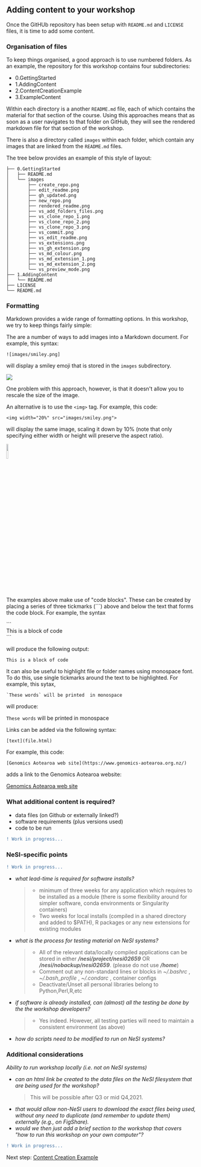 ## Adding content to your workshop

Once the GitHUb repository has been setup with `README.md` and `LICENSE` files, it is time to add some content.

### Organisation of files

To keep things organised, a good approach is to use numbered folders.  As an example, the repository for this workshop contains four subdirectories:

 - 0.GettingStarted
 - 1.AddingContent
 - 2.ContentCreationExample
 - 3.ExampleContent

Within each directory is a another `README.md` file, each of which contains the material for that section of the course. Using this approaches means that as soon as a user navigates to that folder on GitHub, they will see the rendered markdown file for that section of the workshop.

There is also a directory called `images` within each folder, which contain any images that are linked from the `README.md` files.

The tree below provides an example of this style of layout:

```
├── 0.GettingStarted
│   ├── README.md
│   └── images
│       ├── create_repo.png
│       ├── edit_readme.png
│       ├── gh_updated.png
│       ├── new_repo.png
│       ├── rendered_readme.png
│       ├── vs_add_folders_files.png
│       ├── vs_clone_repo_1.png
│       ├── vs_clone_repo_2.png
│       ├── vs_clone_repo_3.png
│       ├── vs_commit.png
│       ├── vs_edit_readme.png
│       ├── vs_extensions.png
│       ├── vs_gh_extension.png
│       ├── vs_md_colour.png
│       ├── vs_md_extension_1.png
│       ├── vs_md_extension_2.png
│       └── vs_preview_mode.png
├── 1.AddingContent
│   └── README.md
├── LICENSE
└── README.md
```

### Formatting

Markdown provides a wide range of formatting options. In this workshop, we try to keep things fairly simple:

The are a number of ways to add images into a Markdown document.  For example, this syntax:

```
![images/smiley.png]
```

will display a smiley emoji that is stored in the `images` subdirectory.

![](images/smiley.png)

One problem with this approach, however, is that it doesn't allow you to rescale the size of the image.

An alternative is to use the `<img>` tag. For example, this code:

```
<img width="20%" src="images/smiley.png">
```

will display the same image, scaling it down by 10% (note that only specifying either width or height will preserve the aspect ratio).

<img width="10%" src="images/smiley.png">

The examples above make use of "code blocks".  These can be created by placing a series of three tickmarks (```) above and below the text that forms the code block. For example, the syntax

\`\`\`<BR>
This is a block of code<BR>
\`\`\`

will produce the following output:

```
This is a block of code
```

It can also be useful to highlight file or folder names using monospace font.  To do this, use single tickmarks around the text to be highlighted.  For example, this sytax,

```
`These words` will be printed  in monospace
```

will produce:

`These words` will be printed  in monospace

Links can be added via the following syntax:

```
[text](file.html)
```

For example, this code:

```
[Genomics Aotearoa web site](https://www.genomics-aotearoa.org.nz/)
```

adds a link to the Genomics Aotearoa website:

[Genomics Aotearoa web site](https://www.genomics-aotearoa.org.nz/)

### What additional content is required?

 - data files (on Github or externally linked?)
 - software requirements (plus versions used)
 - code to be run

```diff
! Work in progress...
```
### NeSI-specific points

```diff
! Work in progress...
```


 - *what lead-time is required for software installs?*
      >* minimum of three weeks for any application which requires to be installed as a module (there is some flexibility around for simpler software, conda environments or Singularity containers)
      >* Two weeks for local installs (compiled in a shared directory and added to $PATH), R packages or any new extensions for existing modules
 - *what is the process for testing material on NeSI systems?*
      >* All of the relevant data/locally compiled applications can be stored in either ***/nesi/project/nesi02659*** OR ***/nesi/nobackup/nesi02659***. (please do not use ***/home***)
      >* Comment out any non-standard lines or blocks in *~/.bashrc* , *~/.bash_profile* , *~/.condarc* , container configs
      >* Deactivate/Unset all personal libraries belong to Python,Perl,R,etc
 - *if software is already installed, can (almost) all the testing be done by the the workshop developers?*
      >* Yes indeed. However, all testing parties will need to maintain a consistent environment (as above)
 - *how do scripts need to be modified to run on NeSI systems?*

### Additional considerations
 
*Ability to run workshop locally (i.e. not on NeSI systems)*

- *can an html link be created to the data files on the NeSI filesystem that are being used for the workshop?*
    >This will be possible after Q3 or mid Q4,2021.  
- *that would allow non-NeSI users to download the exact files being used, without any need to duplicate (and remember to update them) externally (e.g., on FigShare).*
- *would we then just add a brief section to the workshop that covers "how to run this workshop on your own computer"?*

```diff
! Work in progress...
```

Next step: [Content Creation Example](https://github.com/mikblack/ga-workshop-tutorial/tree/main/2.ContentCreationExample)
